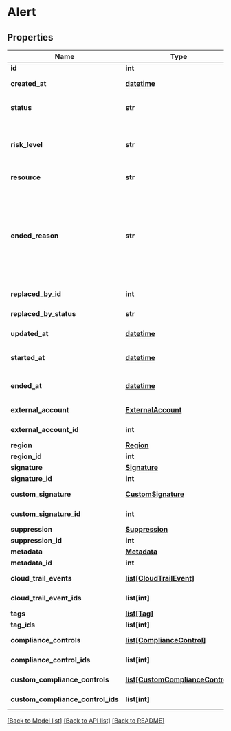 # Alert

## Properties
Name | Type | Description | Notes
------------ | ------------- | ------------- | -------------
**id** | **int** | Unique ID | [optional] 
**created_at** | [**datetime**](DateTime.md) | ISO 8601 timestamp when the resource was created | [optional] 
**status** | **str** | Status of the alert. Valid values are fail, warn, error, pass, info | [optional] 
**risk_level** | **str** | The risk-level of the problem identified by the signature or custom signature. Valid values are low, medium, high | [optional] 
**resource** | **str** | Resource identifier in Amazon | [optional] 
**ended_reason** | **str** | The reason this alert ended. Valid values are from_api, new_alert, from_scan, not_present_after_scan, signature_deleted, custom_signature_deleted, suppression_created, suppression_deactivated, custom_risk_level_created, custom_risk_level_deleted | [optional] 
**replaced_by_id** | **int** | The ID of the alert that replaced this alert | [optional] 
**replaced_by_status** | **str** | The status of the alert that replaced this alert | [optional] 
**updated_at** | [**datetime**](DateTime.md) | ISO 8601 timestamp when the resource was updated | [optional] 
**started_at** | [**datetime**](DateTime.md) | ISO 8601 timestamp when the alert started being active | [optional] 
**ended_at** | [**datetime**](DateTime.md) | ISO 8601 timestamp when the alert stopped being active | [optional] 
**external_account** | [**ExternalAccount**](ExternalAccount.md) | Associated External Account | [optional] 
**external_account_id** | **int** | Associated External Account ID | [optional] 
**region** | [**Region**](Region.md) | Associated Region | [optional] 
**region_id** | **int** | Associated Region ID | [optional] 
**signature** | [**Signature**](Signature.md) | Associated Signature | [optional] 
**signature_id** | **int** | Associated Signature ID | [optional] 
**custom_signature** | [**CustomSignature**](CustomSignature.md) | Associated Custom Signature | [optional] 
**custom_signature_id** | **int** | Associated Custom Signature ID | [optional] 
**suppression** | [**Suppression**](Suppression.md) | Associated Suppression | [optional] 
**suppression_id** | **int** | Associated Suppression ID | [optional] 
**metadata** | [**Metadata**](Metadata.md) | Associated Metadata | [optional] 
**metadata_id** | **int** | Associated Metadata ID | [optional] 
**cloud_trail_events** | [**list[CloudTrailEvent]**](CloudTrailEvent.md) | Associated Cloud Trail Events | [optional] 
**cloud_trail_event_ids** | **list[int]** | Associated Cloud Trail Events IDs | [optional] 
**tags** | [**list[Tag]**](Tag.md) | Associated Tags | [optional] 
**tag_ids** | **list[int]** | Associated Tags IDs | [optional] 
**compliance_controls** | [**list[ComplianceControl]**](ComplianceControl.md) | Associated Compliance Controls | [optional] 
**compliance_control_ids** | **list[int]** | Associated Compliance Controls IDs | [optional] 
**custom_compliance_controls** | [**list[CustomComplianceControl]**](CustomComplianceControl.md) | Associated Custom Compliance Controls | [optional] 
**custom_compliance_control_ids** | **list[int]** | Associated Custom Compliance Controls IDs | [optional] 

[[Back to Model list]](../README.md#documentation-for-models) [[Back to API list]](../README.md#documentation-for-api-endpoints) [[Back to README]](../README.md)


